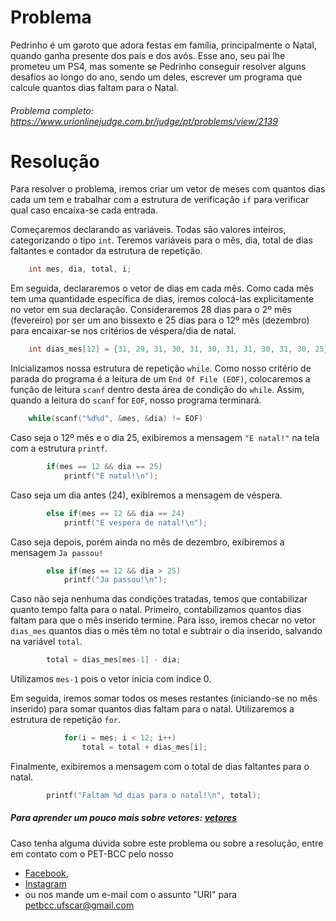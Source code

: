 # Problema

Pedrinho é um garoto que adora festas em família, principalmente o Natal, quando ganha presente dos pais e dos avós. Esse ano, seu pai lhe prometeu um PS4, mas somente se Pedrinho conseguir resolver alguns desafios ao longo do ano, sendo um deles, escrever um programa que calcule quantos dias faltam para o Natal.

###### Problema completo: https://www.urionlinejudge.com.br/judge/pt/problems/view/2139

# Resolução

Para resolver o problema, iremos criar um vetor de meses com quantos dias cada um tem e trabalhar com a estrutura de verificação `if` para verificar qual caso encaixa-se cada entrada.

Começaremos declarando as variáveis. Todas são valores inteiros, categorizando o tipo `int`. Teremos variáveis para o mês, dia, total de dias faltantes e contador da estrutura de repetição.
```c
    int mes, dia, total, i;
```

Em seguida, declararemos o vetor de dias em cada mês. Como cada mês tem uma quantidade específica de dias, iremos colocá-las explicitamente no vetor em sua declaração. Consideraremos 28 dias para o 2º mês (fevereiro) por ser um ano bissexto e 25 dias para o 12º mês (dezembro) para encaixar-se nos critérios de véspera/dia de natal.
```c
    int dias_mes[12] = {31, 29, 31, 30, 31, 30, 31, 31, 30, 31, 30, 25};
```

Inicializamos nossa estrutura de repetição `while`. Como nosso critério de parada do programa é a leitura de um `End Of File (EOF)`, colocaremos a função de leitura `scanf` dentro desta área de condição do `while`. Assim, quando a leitura do `scanf` for `EOF`, nosso programa terminará.
```c
    while(scanf("%d%d", &mes, &dia) != EOF)
```

Caso seja o 12º mês e o dia 25, exibiremos a mensagem `"E natal!"` na tela com a estrutura `printf`.
```c
        if(mes == 12 && dia == 25) 
            printf("E natal!\n");
```

Caso seja um dia antes (24), exibiremos a mensagem de véspera.
```c
        else if(mes == 12 && dia == 24) 
            printf("E vespera de natal!\n");
```

Caso seja depois, porém ainda no mês de dezembro, exibiremos a mensagem `Ja passou!`
```c
        else if(mes == 12 && dia > 25) 
            printf("Ja passou!\n");
```

Caso não seja nenhuma das condições tratadas, temos que contabilizar quanto tempo falta para o natal.
Primeiro, contabilizamos quantos dias faltam para que o mês inserido termine. Para isso, iremos checar no vetor `dias_mes` quantos dias o mês têm no total e subtrair o dia inserido, salvando na variável `total`.
```c
        total = dias_mes[mes-1] - dia;
```
Utilizamos `mes-1` pois o vetor inicia com índice 0.

Em seguida, iremos somar todos os meses restantes (iniciando-se no mês inserido) para somar quantos dias faltam para o natal. Utilizaremos a estrutura de repetição `for`.
```c
            for(i = mes; i < 12; i++)
                total = total + dias_mes[i];
```

Finalmente, exibiremos a mensagem com o total de dias faltantes para o natal.
```c
        printf("Faltam %d dias para o natal!\n", total);
```

##### Para aprender um pouco mais sobre vetores: [vetores](http://linguagemc.com.br/vetores-ou-arrays-em-linguagem-c/)

Caso tenha alguma dúvida sobre este problema ou sobre a resolução, entre em contato com o PET-BCC pelo nosso
* [Facebook](https://www.facebook.com/petbcc/),
* [Instagram](https://www.instagram.com/petbcc.ufscar/)
* ou nos mande um e-mail com o assunto "URI" para  petbcc.ufscar@gmail.com
